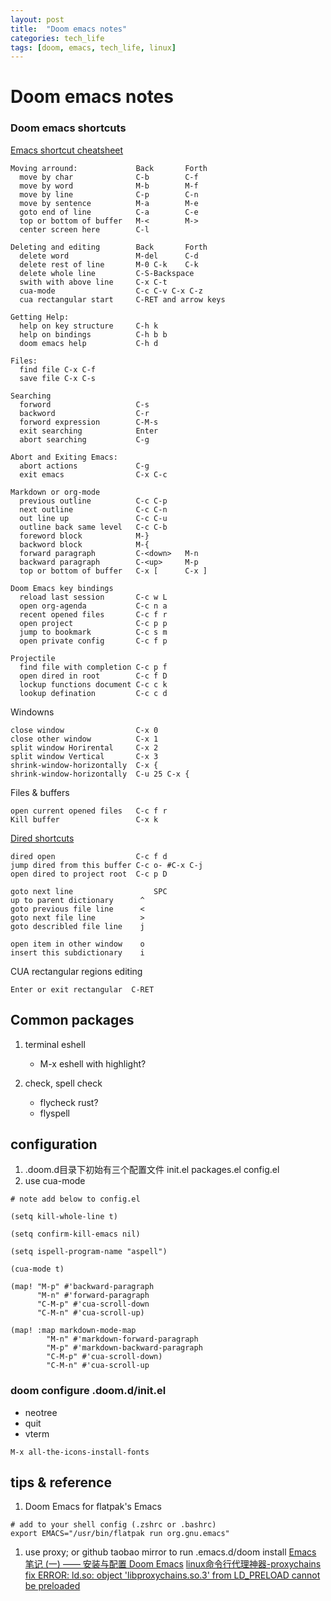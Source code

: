 ```yaml
---
layout: post
title:  "Doom emacs notes"
categories: tech_life
tags: [doom, emacs, tech_life, linux]
---
```


# Doom emacs notes

### Doom emacs shortcuts
[Emacs shortcut cheatsheet](https://courses.cs.washington.edu/courses/cse351/16wi/sections/1/Cheatsheet-emacs.pdf)

```
Moving arround:             Back       Forth
  move by char              C-b        C-f
  move by word              M-b        M-f              
  move by line              C-p        C-n
  move by sentence          M-a        M-e
  goto end of line          C-a        C-e
  top or bottom of buffer   M-<        M->
  center screen here        C-l 
                                        
Deleting and editing        Back       Forth  
  delete word               M-del      C-d
  delete rest of line       M-0 C-k    C-k
  delete whole line         C-S-Backspace
  swith with above line     C-x C-t
  cua-mode                  C-c C-v C-x C-z
  cua rectangular start     C-RET and arrow keys

Getting Help:
  help on key structure     C-h k
  help on bindings          C-h b b
  doom emacs help           C-h d
  
Files:
  find file C-x C-f
  save file C-x C-s

Searching
  forword                   C-s
  backword                  C-r
  forword expression        C-M-s
  exit searching            Enter
  abort searching           C-g
  
Abort and Exiting Emacs:
  abort actions             C-g
  exit emacs                C-x C-c 

Markdown or org-mode
  previous outline          C-c C-p 
  next outline              C-c C-n 
  out line up               C-c C-u 
  outline back same level   C-c C-b
  foreword block            M-}
  backword block            M-{
  forward paragraph         C-<down>   M-n 
  backward paragraph        C-<up>     M-p
  top or bottom of buffer   C-x [      C-x ]

Doom Emacs key bindings
  reload last session       C-c w L 
  open org-agenda           C-c n a 
  recent opened files       C-c f r 
  open project              C-c p p 
  jump to bookmark          C-c s m 
  open private config       C-c f p 
                                                
Projectile 
  find file with completion C-c p f 
  open dired in root        C-c f D
  lockup functions document C-c c k 
  lookup defination         C-c c d 
```

Windowns

```
close window                C-x 0
close other window          C-x 1
split window Horirental     C-x 2
split window Vertical       C-x 3
shrink-window-horizontally  C-x { 
shrink-window-horizontally  C-u 25 C-x {
```

Files & buffers
```
open current opened files   C-c f r
Kill buffer                 C-x k
```

[Dired shortcuts](https://zhuanlan.zhihu.com/p/156907392)

```
dired open                  C-c f d  
jump dired from this buffer C-c o- #C-x C-j
open dired to project root  C-c p D

goto next line                  SPC
up to parent dictionary      ^
goto previous file line      <
goto next file line          >
goto describled file line    j
                              
open item in other window    o
insert this subdictionary    i
```

CUA rectangular regions editing

```
Enter or exit rectangular  C-RET
```

## Common packages
1. terminal eshell
   - M-x eshell with highlight?

1. check, spell check
   - flycheck rust?
   - flyspell

## configuration
1. .doom.d目录下初始有三个配置文件
    init.el
    packages.el
    config.el
1. use cua-mode

```
# note add below to config.el

(setq kill-whole-line t)

(setq confirm-kill-emacs nil)

(setq ispell-program-name "aspell")

(cua-mode t)

(map! "M-p" #'backward-paragraph
      "M-n" #'forward-paragraph
      "C-M-p" #'cua-scroll-down
      "C-M-n" #'cua-scroll-up)

(map! :map markdown-mode-map
        "M-n" #'markdown-forward-paragraph
        "M-p" #'markdown-backward-paragraph
        "C-M-p" #'cua-scroll-down)
        "C-M-n" #'cua-scroll-up

```

### doom configure .doom.d/init.el
   - neotree
   - quit
   - vterm

`M-x all-the-icons-install-fonts`

## tips & reference
1. Doom Emacs for flatpak's Emacs

```
# add to your shell config (.zshrc or .bashrc)
export EMACS="/usr/bin/flatpak run org.gnu.emacs"
```

1. use proxy; or github taobao mirror to run .emacs.d/doom install
[Emacs 笔记 (一) —— 安装与配置 Doom Emacs](https://shigaro.horg/2020/07/01/emacs-1/)
[linux命令行代理神器-proxychains](https://zhuanlan.zhihu.com/p/166375631)
[fix ERROR: ld.so: object 'libproxychains.so.3' from LD_PRELOAD cannot be preloaded](https://blog.csdn.net/think_ycx/article/details/108199296)
